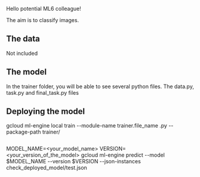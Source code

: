 Hello potential ML6 colleague!

The aim is to classify images.

## The data

Not included
## The model

In the trainer folder, you will be able to see several python files. The data.py, task.py and final_task.py files 

## Deploying the model


gcloud ml-engine local train --module-name trainer.file_name .py --package-path trainer/
```

```
MODEL_NAME=<your_model_name>
VERSION=<your_version_of_the_model>
gcloud ml-engine predict --model $MODEL_NAME --version $VERSION --json-instances check_deployed_model/test.json
```

